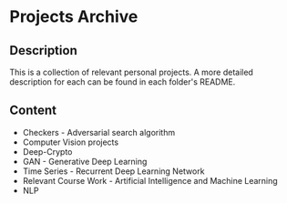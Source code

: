 # Projects Archive

## Description

This is a collection of relevant personal projects.
A more detailed description for each can be found in
each folder's README.

## Content

* Checkers - Adversarial search algorithm
* Computer Vision projects
* Deep-Crypto
* GAN - Generative Deep Learning
* Time Series - Recurrent Deep Learning Network
* Relevant Course Work - Artificial Intelligence and Machine Learning
* NLP